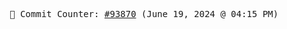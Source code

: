 <p align="center">
    <samp>
        📮 Commit Counter: <a href="https://github.com/Javascript-void0/Javascript-void0/commits/main">#93870</a> (June 19, 2024 @ 04:15 PM)
    </samp>
</p>